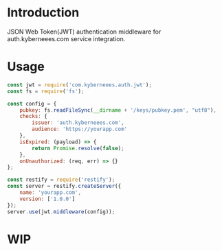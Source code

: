 # Introduction
JSON Web Token(JWT) authentication middleware for auth.kyberneees.com service integration. 

# Usage
```js 
const jwt = require('com.kyberneees.auth.jwt');
const fs = require('fs');

const config = {
    pubkey: fs.readFileSync(__dirname + '/keys/pubkey.pem', "utf8"),
    checks: {
        issuer: 'auth.kyberneees.com',
        audience: 'https://yourapp.com'
    },
    isExpired: (payload) => {
        return Promise.resolve(false);
    },
    onUnauthorized: (req, err) => {}
};

const restify = require('restify');
const server = restify.createServer({
    name: 'yourapp.com',
    version: ['1.0.0']
});
server.use(jwt.middleware(config));
```

# WIP
